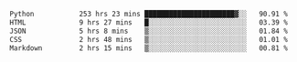 <!--START_SECTION:waka-->

```txt
Python           253 hrs 23 mins ██████████████████████▓░░   90.91 %
HTML             9 hrs 27 mins   █░░░░░░░░░░░░░░░░░░░░░░░░   03.39 %
JSON             5 hrs 8 mins    ▒░░░░░░░░░░░░░░░░░░░░░░░░   01.84 %
CSS              2 hrs 48 mins   ▒░░░░░░░░░░░░░░░░░░░░░░░░   01.01 %
Markdown         2 hrs 15 mins   ▒░░░░░░░░░░░░░░░░░░░░░░░░   00.81 %
```

<!--END_SECTION:waka-->
